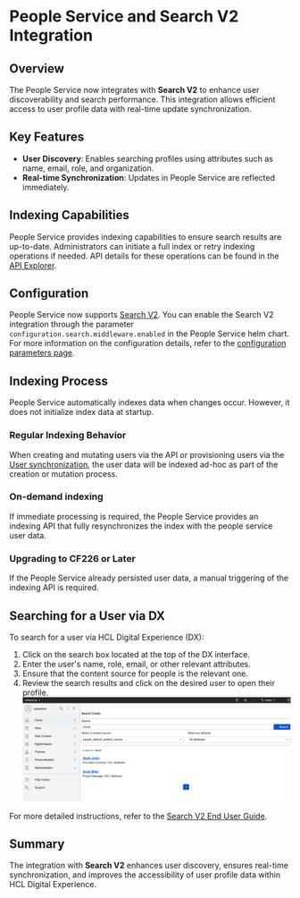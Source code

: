 # People Service and Search V2 Integration

## Overview

The People Service now integrates with **Search V2** to enhance user discoverability and search performance. This integration allows efficient access to user profile data with real-time update synchronization.

## Key Features

- **User Discovery**: Enables searching profiles using attributes such as name, email, role, and organization.
- **Real-time Synchronization**: Updates in People Service are reflected immediately.

## Indexing Capabilities

People Service provides indexing capabilities to ensure search results are up-to-date. Administrators can initiate a full index or retry indexing operations if needed. API details for these operations can be found in the [API Explorer](../api/index.md).

## Configuration

People Service now supports [Search V2](https://help.hcl-software.com/digital-experience/9.5/latest/build_sites/search_v2/). You can enable the Search V2 integration through the parameter `configuration.search.middleware.enabled` in the People Service helm chart.
For more information on the configuration details, refer to the [configuration parameters page](../deployment/configuration/index.md#search-configuration).

## Indexing Process

People Service automatically indexes data when changes occur. However, it does not initialize index data at startup.

### Regular Indexing Behavior

When creating and mutating users via the API or provisioning users via the [User synchronization](https://help.hcl-software.com/digital-experience/9.5/latest/extend_dx/integration/people_service/administration/user_provisioning/user_synchronization/), the user data will be indexed ad-hoc as part of the creation or mutation process.

### On-demand indexing

If immediate processing is required, the People Service provides an indexing API that fully resynchronizes the index with the people service user data.

### Upgrading to CF226 or Later

If the People Service already persisted user data, a manual triggering of the indexing API is required.

## Searching for a User via DX

To search for a user via HCL Digital Experience (DX):

1. Click on the search box located at the top of the DX interface.
2. Enter the user's name, role, email, or other relevant attributes.
3. Ensure that the content source for people is the relevant one.
4. Review the search results and click on the desired user to open their profile.
    ![Search V2 - Search center](./img/dx-search-center.png)

For more detailed instructions, refer to the [Search V2 End User Guide](https://help.hcl-software.com/digital-experience/9.5/latest/build_sites/search_v2/usage/).


## Summary

The integration with **Search V2** enhances user discovery, ensures real-time synchronization, and improves the accessibility of user profile data within HCL Digital Experience.